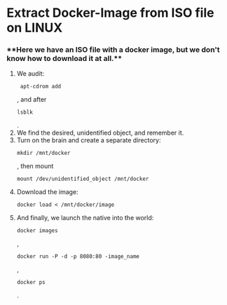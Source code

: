 # Extract Docker-Image from ISO file on LINUX
<h3>**Here we have an ISO file with a docker image, but we don't know how to download it at all.**</h3>
<ol>
  <li>We audit:<pre><code> apt-cdrom add</pre></code>, and after <pre><code>lsblk</pre></code>.</li>
  <li>We find the desired, unidentified object, and remember it.</li>
  <li>Turn on the brain and create a separate directory: <pre><code>mkdir /mnt/docker</pre></code>, then mount <pre><code>mount /dev/unidentified_object /mnt/docker</pre></code></li>
  <li>Download the image: <pre><code>docker load < /mnt/docker/image</pre></code></li>
  <li>And finally, we launch the native into the world: <pre><code>docker images</pre></code>, <pre><code>docker run -P -d -p 8080:80 -image_name</pre></code>, <pre><code>docker ps</pre></code>.</li>
</ol>
